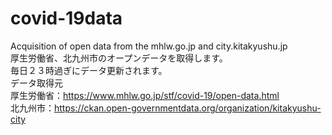 # covid-19data
Acquisition of open data from the mhlw.go.jp and city.kitakyushu.jp<br>
厚生労働省、北九州市のオープンデータを取得します。<br>
毎日２３時過ぎにデータ更新されます。<br>
データ取得元<br>
厚生労働省：https://www.mhlw.go.jp/stf/covid-19/open-data.html <br>
北九州市：https://ckan.open-governmentdata.org/organization/kitakyushu-city